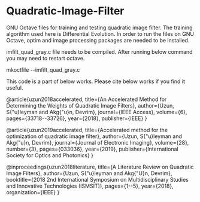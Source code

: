 # Quadratic-Image-Filter
GNU Octave files for training and testing quadratic image filter. The training algorithm used here is Differential Evolution.
In order to run the files on GNU Octave, optim and image processing packages are needed to be installed.


imfilt_quad_gray.c file needs to be compiled. After running below command you may need to restart octave.

mkoctfile --imfilt_quad_gray.c

This code is a part of below works. Please cite below works if you find it useful.

@article{uzun2018accelerated,
  title={An Accelerated Method for Determining the Weights of Quadratic Image Filters},
  author={Uzun, S{\"u}leyman and Akg{\"u}n, Devrim},
  journal={IEEE Access},
  volume={6},
  pages={33718--33726},
  year={2018},
  publisher={IEEE}
}


@article{uzun2019accelerated,
  title={Accelerated method for the optimization of quadratic image filter},
  author={Uzun, S{\"u}leyman and Akg{\"u}n, Devrim},
  journal={Journal of Electronic Imaging},
  volume={28},
  number={3},
  pages={033036},
  year={2019},
  publisher={International Society for Optics and Photonics}
}


@inproceedings{uzun2018literature,
  title={A Literature Review on Quadratic Image Filters},
  author={Uzun, S{\"u}leyman and Akg{\"U}n, Devrim},
  booktitle={2018 2nd International Symposium on Multidisciplinary Studies and Innovative Technologies (ISMSIT)},
  pages={1--5},
  year={2018},
  organization={IEEE}
}
